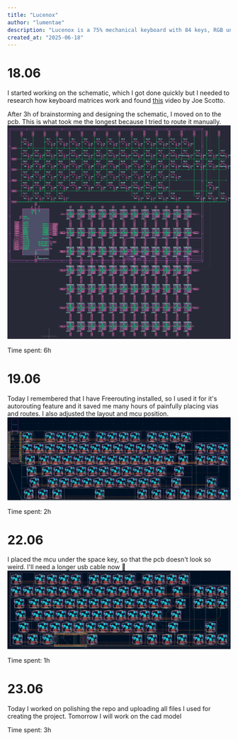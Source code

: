 ```yaml
---
title: "Lucenox"
author: "lumentae"
description: "Lucenox is a 75% mechanical keyboard with 84 keys, RGB underglow, and built for QWERTZ users."
created_at: "2025-06-18"
---
```


# 18.06
I started working on the schematic, which I got done quickly but I needed to research how keyboard matrices work and found [this](https://www.youtube.com/watch?v=7LyziNdFlew) video by Joe Scotto.

After 3h of brainstorming and designing the schematic, I moved on to the pcb.
This is what took me the longest because I tried to route it manually.
![Schematic](media/Schematic.png)

Time spent: 6h

# 19.06
Today I remembered that I have Freerouting installed, so I used it for it's autorouting feature and it saved me many hours of painfully placing vias and routes.
I also adjusted the layout and mcu position.
![PCB](media/PCB.png)

Time spent: 2h

# 22.06
I placed the mcu under the space key, so that the pcb doesn't look so weird.
I'll need a longer usb cable now 🥲
![PCB2](media/PCB2.png)

Time spent: 1h

# 23.06
Today I worked on polishing the repo and uploading all files I used for creating the project.
Tomorrow I will work on the cad model

Time spent: 3h
